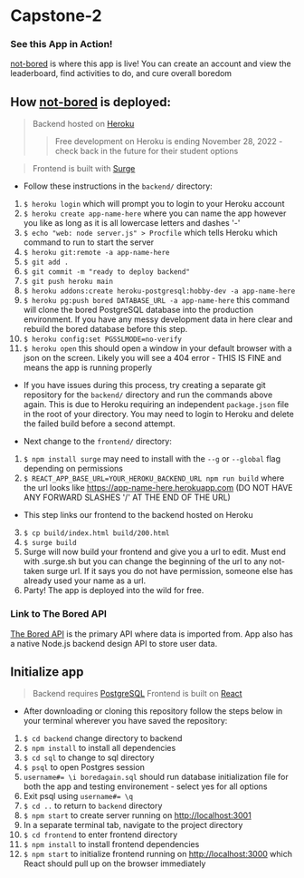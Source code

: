# Capstone-2

### See this App in Action!
[not-bored](https://not-bored.surge.sh/) is where this app is live! You can create an account and view the leaderboard, find activities to do, and cure overall boredom

## How [not-bored](https://not-bored.surge.sh/) is deployed:
> Backend hosted on [Heroku](heroku.com)
>> Free development on Heroku is ending November 28, 2022 - check back in the future for their student options

> Frontend is built with [Surge](https://surge.sh/)

- Follow these instructions in the `backend/` directory:
1. `$ heroku login` which will prompt you to login to your Heroku account
2. `$ heroku create app-name-here` where you can name the app however you like as long as it is all lowercase letters and dashes '-'
3. `$ echo "web: node server.js" > Procfile` which tells Heroku which command to run to start the server
4. `$ heroku git:remote -a app-name-here`
5. `$ git add .`
6. `$ git commit -m "ready to deploy backend"`
7. `$ git push heroku main`
8. `$ heroku addons:create heroku-postgresql:hobby-dev -a app-name-here`
9. `$ heroku pg:push bored DATABASE_URL -a app-name-here` this command will clone the bored PostgreSQL database into the production environment. If you have any messy development data in here clear and rebuild the bored database before this step.
10. `$ heroku config:set PGSSLMODE=no-verify`
11. `$ heroku open` this should open a window in your default browser with a json on the screen. Likely you will see a 404 error - THIS IS FINE and means the app is running properly

- If you have issues during this process, try creating a separate git repository for the `backend/` directory and run the commands above again. This is due to Heroku requiring an independent `package.json` file in the root of your directory. You may need to login to Heroku and delete the failed build before a second attempt.

- Next change to the `frontend/` directory:
1. `$ npm install surge` may need to install with the `--g` or `--global` flag depending on permissions
2. `$ REACT_APP_BASE_URL=YOUR_HEROKU_BACKEND_URL npm run build` where the url looks like https://app-name-here.herokuapp.com (DO NOT HAVE ANY FORWARD SLASHES '/' AT THE END OF THE URL)
- This step links our frontend to the backend hosted on Heroku
3. `$ cp build/index.html build/200.html`
4. `$ surge build`
5. Surge will now build your frontend and give you a url to edit. Must end with .surge.sh but you can change the beginning of the url to any not-taken surge url. If it says you do not have permission, someone else has already used your name as a url.
6. Party! The app is deployed into the wild for free.


### Link to The Bored API

[The Bored API](http://www.boredapi.com/) is the primary API where data is imported from. App also has a native Node.js backend design API to store user data.


## Initialize app

> Backend requires [PostgreSQL](https://www.postgresql.org/download/)
> Frontend is built on [React](https://reactjs.org/)

- After downloading or cloning this repository follow the steps below in your terminal wherever you have saved the repository:
1. `$ cd backend` change directory to backend
2. `$ npm install` to install all dependencies
3. `$ cd sql` to change to sql directory
4. `$ psql` to open Postgres session
5. `username#= \i boredagain.sql` should run database initialization file for both the app and testing environement - select yes for all options
6. Exit psql using `username#= \q`
7. `$ cd ..` to return to `backend` directory
8. `$ npm start` to create server running on [http://localhost:3001](http://localhost:3001)
9. In a separate terminal tab, navigate to the project directory
10. `$ cd frontend` to enter frontend directory
11. `$ npm install` to install frontend dependencies
12. `$ npm start` to initialize frontend running on [http://localhost:3000](http://localhost:3000) which React should pull up on the browser immediately
